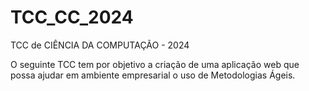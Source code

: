 # TCC_CC_2024
TCC de CIÊNCIA DA COMPUTAÇÃO - 2024 

O seguinte TCC tem por objetivo a criação de uma aplicação web que possa ajudar em ambiente empresarial o uso de Metodologias Ágeis.
